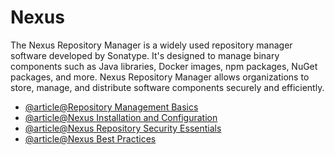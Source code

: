 # Nexus

The Nexus Repository Manager is a widely used repository manager software developed by Sonatype. It's designed to manage binary components such as Java libraries, Docker images, npm packages, NuGet packages, and more. Nexus Repository Manager allows organizations to store, manage, and distribute software components securely and efficiently.

- [@article@Repository Management Basics](https://learn.sonatype.com/courses/nxrm-admin-100/)
- [@article@Nexus Installation and Configuration](https://learn.sonatype.com/courses/nxrm-config-100/)
- [@article@Nexus Repository Security Essentials](https://learn.sonatype.com/courses/nxrm-sec-100/)
- [@article@Nexus Best Practices](https://help.sonatype.com/repomanager3/nexus-repository-best-practices)
